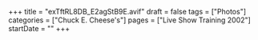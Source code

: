 +++
title = "exTftRL8DB_E2agStB9E.avif"
draft = false
tags = ["Photos"]
categories = ["Chuck E. Cheese's"]
pages = ["Live Show Training 2002"]
startDate = ""
+++

